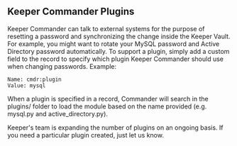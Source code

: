 Keeper Commander Plugins
----

Keeper Commander can talk to external systems for the purpose of resetting a password and synchronizing the change inside the Keeper Vault.  For example, you might want to rotate your MySQL password and Active Directory password automatically.  To support a plugin, simply add a custom field to the record to specify which plugin Keeper Commander should use when changing passwords.  Example:

```
Name: cmdr:plugin
Value: mysql
```

When a plugin is specified in a record, Commander will search in the plugins/ folder to load the module based on the name provided (e.g. mysql.py and active_directory.py).

Keeper's team is expanding the number of plugins on an ongoing basis. If you need a particular plugin created, just let us know.